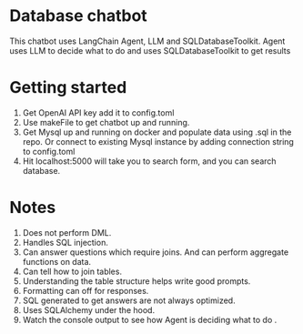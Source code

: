 # Database chatbot
This chatbot uses LangChain Agent, LLM and SQLDatabaseToolkit. Agent uses LLM to decide what to do and uses SQLDatabaseToolkit to get results

# Getting started 
1) Get OpenAI API key add it to config.toml 
2) Use makeFile to get chatbot up and running.
3) Get Mysql up and running on docker and populate data using .sql in the repo. Or connect to existing Mysql instance by adding connection string to config.toml 
4) Hit localhost:5000 will take you to search form, and you can search database. 

# Notes
1) Does not perform DML. 
2) Handles SQL injection.
3) Can answer questions which require joins. And can perform aggregate functions on data.
4) Can tell how to join tables.
5) Understanding the table structure helps write good prompts.
6) Formatting can off for responses.
7) SQL generated to get answers are not always optimized. 
8) Uses SQLAlchemy under the hood.
9) Watch the console output to see how Agent is deciding what to do .
